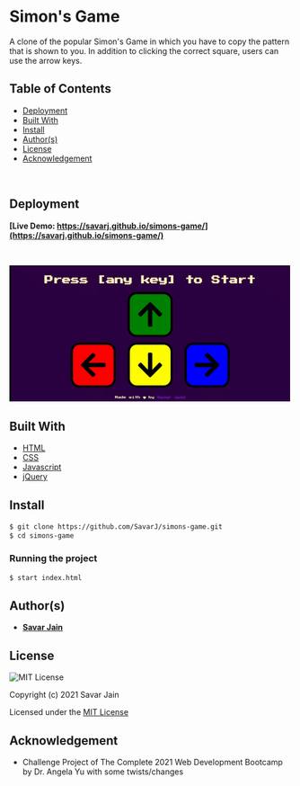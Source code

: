 # Simon's Game

A clone of the popular Simon's Game in which you have to copy the pattern that is shown to you. In addition to clicking the correct square, users can use the arrow keys.

## Table of Contents

- [Deployment](#deployment)
- [Built With](#built-with)
- [Install](#install)
- [Author(s)](#authors)
- [License](#license)
- [Acknowledgement](#acknowledgement)

</br>

## Deployment

**[Live Demo: https://savarj.github.io/simons-game/](https://savarj.github.io/simons-game/)**

<br>

![Simons-Game](public/images/simons-game.gif)

## Built With

- [HTML](https://developer.mozilla.org/en-US/docs/Web/HTML)
- [CSS](https://developer.mozilla.org/en-US/docs/Web/CSS)
- [Javascript](https://developer.mozilla.org/en-US/docs/Web/JavaScript)
- [jQuery](https://api.jquery.com/)

## Install

    $ git clone https://github.com/SavarJ/simons-game.git
    $ cd simons-game
    
### Running the project

    $ start index.html

## Author(s)

- **[Savar Jain](https://jainsavar.com)**

## License

![MIT License](https://camo.githubusercontent.com/c97d380d0a98377c53391026883a89c16ded751eb41f9e57a53e009664447d50/68747470733a2f2f696d672e736869656c64732e696f2f62616467652f6c6963656e73652d4d49542532304c6963656e73652d626c75652e737667)

Copyright (c) 2021 Savar Jain

Licensed under the [MIT License](LICENSE)

## Acknowledgement

- Challenge Project of The Complete 2021 Web Development Bootcamp by Dr. Angela Yu with some twists/changes
